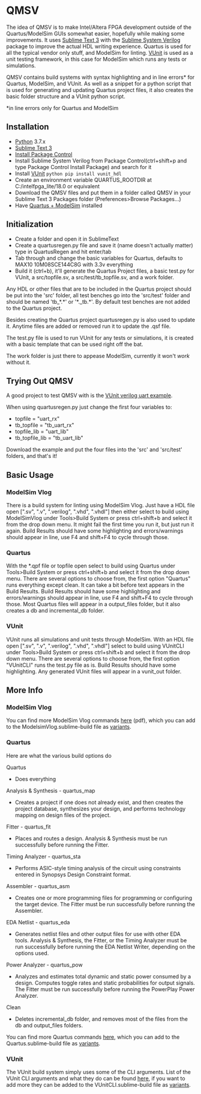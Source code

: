 # QMSV

The idea of QMSV is to make Intel/Altera FPGA development outside of the Quartus/ModelSim GUIs somewhat easier, hopefully while making some improvements. It uses [Sublime Text 3](https://www.sublimetext.com) with the [Sublime System Verilog](https://sv-doc.readthedocs.io/en/latest/) package to improve the actual HDL writing experience. Quartus is used for all the typical vendor only stuff, and ModelSim for linting. [VUnit](https://vunit.github.io/index.html) is used as a unit testing framework, in this case for ModelSim which runs any tests or simulations.

QMSV contains build systems with syntax highlighting and in line errors* for Quartus, ModelSim, and VUnit. As well as a snippet for a python script that is used for generating and updating Quartus project files, it also creates the basic folder structure and a VUnit python script.

*in line errors only for Quartus and ModelSim

## Installation

- [Python](https://www.python.org/downloads/) 3.7.x
-  [Sublime Text 3](https://www.sublimetext.com/3)
- [Install Package Control](https://packagecontrol.io/installation)
- Install Sublime System Verilog from Package Control(ctrl+shift+p and type Package Control Install Package) and search for it 
- Install [VUnit](https://vunit.github.io/index.html)
    `python pip install vunit_hdl`
- Create an environment variable QUARTUS_ROOTDIR at C:/intelfpga_lite/18.0 or equivalent
- Download the QMSV files and put them in a folder called QMSV in your Sublime Text 3 Packages folder (Preferences>Browse Packages...)
- Have [Quartus + ModelSim](https://www.intel.com/content/www/us/en/software/programmable/quartus-prime/download.html) installed

## Initialization

- Create a folder and open it in SublimeText
- Create a quartusregen.py file and save it (name doesn't actually matter) type in QuartusRegen and hit enter/tab
- Tab through and change the basic variables for Quartus, defaults to MAX10 10M08SCE144C8G with 3.3v everything
- Build it (ctrl+b), it'll generate the Quartus Project files, a basic test.py for VUnit, a src/topfile.sv, a src/test/tb_topfile.sv, and a work folder.

Any HDL or other files that are to be included in the Quartus project should be put into the 'src' folder, all test benches go into the 'src/test' folder and should be named 'tb_\*.\*' or '\*._tb.\*'. By default test benches are not added to the Quartus project.

Besides creating the Quartus project quartusregen.py is also used to update it. Anytime files are added or removed run it to update the .qsf file.

The test.py file is used to run VUnit for any tests or simulations, it is created with a basic template that can be used right off the bat.

The work folder is just there to appease ModelSim, currently it won't _work_ without it.

## Trying Out QMSV

A good project to test QMSV with is the [VUnit verilog uart example](https://github.com/VUnit/vunit/tree/master/examples/verilog/uart/src).

When using quartusregen.py just change the first four variables to:
- topfile = "uart_rx"
- tb_topfile = "tb_uart_rx"
- topfile_lib = "uart_lib"
- tb_topfile_lib = "tb_uart_lib" 

Download the example and put the four files into the 'src' and 'src/test' folders, and that's it!

## Basic Usage

### ModelSim Vlog

There is a build system for linting using ModelSim Vlog. Just have a HDL file open [".sv", ".v", ".verilog", ".vhd", ".vhdl"] then either select to build using ModelSimVlog under Tools>Build System or press ctrl+shift+b and select it from the drop down menu. It might fail the first time you run it, but just run it again. Build Results should have some highlighting and errors/warnings should appear in line, use F4 and shift+F4 to cycle through those.

### Quartus

With the *.qpf file or topfile open select to build using Quartus under Tools>Build System or press ctrl+shift+b and select it from the drop down menu. There are several options to choose from, the first option "Quartus" runs everything except clean. It can take a bit before text appears in the Build Results. Build Results should have some highlighting and errors/warnings should appear in line, use F4 and shift+F4 to cycle through those. Most Quartus files will appear in a output_files folder, but it also creates a db and incremental_db folder.

### VUnit

VUnit runs all simulations and unit tests through ModelSim. With an HDL file open [".sv", ".v", ".verilog", ".vhd", ".vhdl"] select to build using VUnitCLI under Tools>Build System or press ctrl+shift+b and select it from the drop down menu. There are several options to choose from, the first option "VUnitCLI" runs the test.py file as is. Build Results should have some highlighting. Any generated VUnit files will appear in a vunit_out folder.

## More Info

### ModelSim Vlog

You can find more ModelSim Vlog commands [here](https://www.microsemi.com/document-portal/doc_view/136660-modelsim-me-10-5c-reference-manual-for-libero-soc-v11-8) (pdf), which you can add to the ModelsimVlog.sublime-build file as [variants](https://www.sublimetext.com/docs/3/build_systems.html#options).

### Quartus

Here are what the various build options do

Quartus
- Does everything

Analysis & Synthesis - quartus_map
- Creates a project if one does not already exist, and then creates the project database, synthesizes your design, and performs technology mapping on design files of the project.

Fitter - quartus_fit
- Places and routes a design. Analysis & Synthesis must be run successfully before running the Fitter.

Timing Analyzer - quartus_sta
- Performs ASIC-style timing analysis of the circuit using constraints entered in Synopsys Design Constraint format.

Assembler - quartus_asm
- Creates one or more programming files for programming or configuring the target device. The Fitter must be run successfully before running the Assembler.

EDA Netlist - quartus_eda
- Generates netlist files and other output files for use with other EDA tools. Analysis & Synthesis, the Fitter, or the Timing Analyzer must be run successfully before running the EDA Netlist Writer, depending on the options used.

Power Analyzer - quartus_pow
- Analyzes and estimates total dynamic and static power consumed by a design. Computes toggle rates and static probabilities for output signals. The Fitter must be run successfully before running the PowerPlay Power Analyzer.

Clean
- Deletes incremental_db folder, and removes most of the files from the db and output_files folders.

You can find more Quartus commands [here](https://documentation.altera.com/#/link/mwh1410471376527/mwh1410470998554), which you can add to the Quartus.sublime-build file as [variants](https://www.sublimetext.com/docs/3/build_systems.html#options).

### VUnit

The VUnit build system simply uses some of the CLI arguments. List of the VUnit CLI arguments and what they do can be found [here](https://vunit.github.io/cli.html), if you want to add more they can be added to the VUnitCLI.sublime-build file as [variants](https://www.sublimetext.com/docs/3/build_systems.html#options).